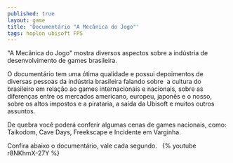 ```yaml
---
published: true
layout: game
title: 'Documentário "A Mecânica do Jogo"'
tags: hoplon ubisoft FPS
---
```

"A Mecânica do Jogo" mostra diversos aspectos sobre a indústria de desenvolvimento de games brasileira. 

O documentário tem uma ótima qualidade e possui depoimentos de diversas pessoas da indústria brasileira falando sobre  a cultura do brasileiro em relação ao games internacionais e nacionais, sobre as diferenças entre os mercados americano, europeu, japonês e o nosso, sobre os altos impostos e a pirataria, a saída da Ubisoft e muitos outros assuntos. 

De quebra você poderá conferir algumas cenas de games nacionais, como: Taikodom, Cave Days, Freekscape e Incidente em Varginha. 

Confira abaixo o documentário, vale cada segundo.   
{% youtube r8NKhmX-27Y %}